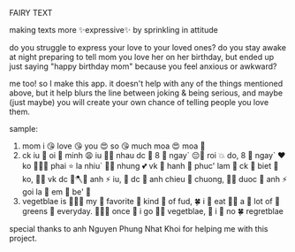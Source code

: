 FAIRY TEXT

making texts more ✨expressive✨ by sprinkling in attitude

do you struggle to express your love to your loved ones? do you stay awake at night preparing to tell mom you love her on her birthday, but ended up just saying "happy birthday mom" because you feel anxious or awkward?

me too! so I make this app. it doesn't help with any of the things mentioned above, but it help blurs the line between joking & being serious, and maybe (just maybe) you will create your own chance of telling people you love them.

sample: 
1. mom  i 😘 love 😘 you 😍 so 😘 much  moa 😍 moa 🥰
2. ck  iu 🌺 oi 🌴 minh 😩 iu 🧜‍♂️ nhau  dc 🧘 8 🌟 ngay\` 😔🤡 roi 💥 do,  8 🦋 ngay\` ❤️ ko 🎉🍀🔥 phai ⭐ la  nhiu\` 🥗😰 nhung 💕 vk 🧘 hanh 🎇 phuc'  lam 🌻 ck 🦋 biet 🧚 ko, 🎈💥 vk  dc 🌺🪓💝 anh ⚡️ iu, 🧸 dc 🙏 anh  chieu 🤸 chuong, 🧡😰 duoc 🙌 anh ⚡️ goi  la 🥵 em 🥗 be' 🎁
3. vegetblae  is 🎋🎋🎍 my 💚 favorite 🌹 kind 🌹 of  fud, 🍀 i 🌹 eat 🥗🪷 a 🌻 lot  of 🌳 greens 🌱 everyday. 🌴🎋💚 once 🌺 i  go 🪷🍂 vegetblae, 🌳 i 🌳 no 🍀 regretblae 

special thanks to anh Nguyen Phung Nhat Khoi for helping me with this project. 
